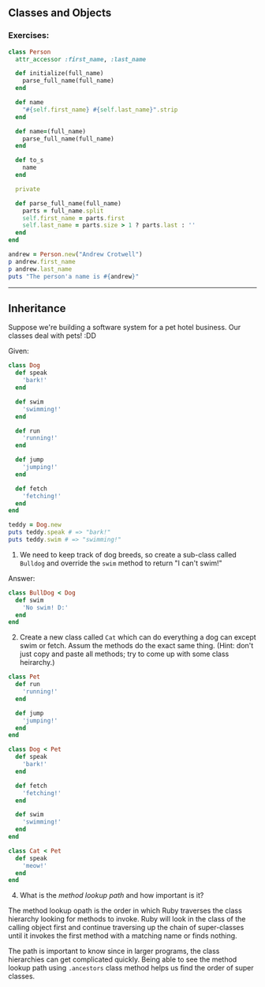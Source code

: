 ## Classes and Objects

### Exercises:

``` ruby
class Person
  attr_accessor :first_name, :last_name

  def initialize(full_name)
    parse_full_name(full_name)
  end

  def name
    "#{self.first_name} #{self.last_name}".strip
  end

  def name=(full_name)
    parse_full_name(full_name)
  end

  def to_s
    name
  end

  private

  def parse_full_name(full_name)
    parts = full_name.split
    self.first_name = parts.first
    self.last_name = parts.size > 1 ? parts.last : ''
  end
end

andrew = Person.new("Andrew Crotwell")
p andrew.first_name
p andrew.last_name
puts "The person'a name is #{andrew}"
```

---


## Inheritance

Suppose we're building a software system for a pet hotel business. Our classes deal with pets! :DD

Given:

``` ruby
class Dog
  def speak
    'bark!'
  end

  def swim
    'swimming!'
  end

  def run
    'running!'
  end

  def jump
    'jumping!'
  end

  def fetch
    'fetching!'
  end
end

teddy = Dog.new
puts teddy.speak # => "bark!"
puts teddy.swim # => "swimming!"
```
1. We need to keep track of dog breeds, so create a sub-class called `Bulldog` and override the `swim` method to return "I can't swim!"

Answer:
``` ruby
class BullDog < Dog
  def swim
    'No swim! D:'
  end
end
```

2. Create a new class called `Cat` which can do everything a dog can except swim or fetch. Assum the methods do the exact same thing. (Hint: don't just copy and paste all methods; try to come up with some class heirarchy.)

``` ruby
class Pet
  def run
    'running!'
  end

  def jump
    'jumping!'
  end
end

class Dog < Pet
  def speak
    'bark!'
  end

  def fetch
    'fetching!'
  end

  def swim
    'swimming!'
  end
end

class Cat < Pet
  def speak
    'meow!'
  end
end
```

4. What is the *method lookup path* and how important is it?

The method lookup opath is the order in which Ruby traverses the class hierarchy looking for methods to invoke. Ruby will look in the class of the calling object first and continue traversing up the chain of super-classes until it invokes the first method with a matching name or finds nothing.

The path is important to know since in larger programs, the class hierarchies can get complicated quickly. Being able to see the method lookup path using `.ancestors` class method helps us find the order of super classes.
